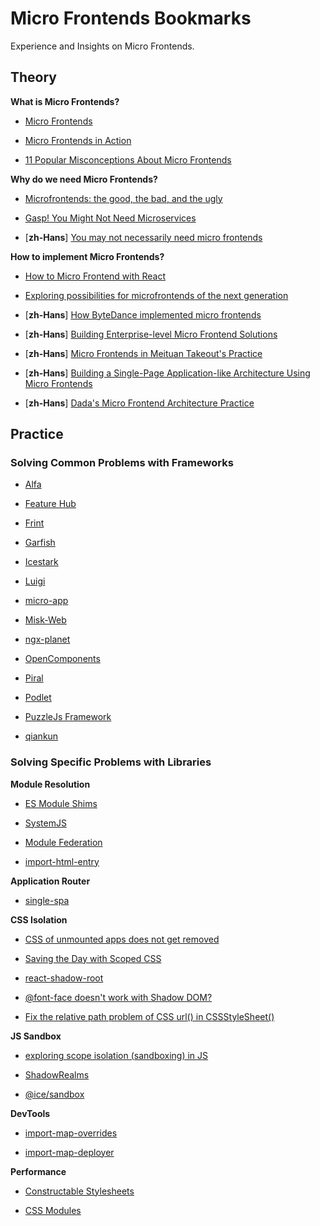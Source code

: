 # Micro Frontends Bookmarks

Experience and Insights on Micro Frontends.

## Theory

**What is Micro Frontends?**

- [Micro Frontends](https://martinfowler.com/articles/micro-frontends.html)

- [Micro Frontends in Action](https://micro-frontends.org/)

- [11 Popular Misconceptions About Micro Frontends](https://blog.bitsrc.io/11-popular-misconceptions-about-micro-frontends-d5daecc92efb)

**Why do we need Micro Frontends?**


- [Microfrontends: the good, the bad, and the ugly](https://zendev.com/2019/06/17/microfrontends-good-bad-ugly.html)

- [Gasp! You Might Not Need Microservices](https://www.simplethread.com/gasp-you-might-not-need-microservices/)

- [**zh-Hans**] [You may not necessarily need micro frontends](https://mp.weixin.qq.com/s/khrziHjDfgGS4GgHa6qQJg)

**How to implement Micro Frontends?**

- [How to Micro Frontend with React](https://www.robinwieruch.de/react-micro-frontend/)

- [Exploring possibilities for microfrontends of the next generation](https://github.com/unstubbable/mfng)

- [**zh-Hans**] [How ByteDance implemented micro frontends](https://mp.weixin.qq.com/s/L9wbfNG5fTXF5bx7dcgj4Q)

- [**zh-Hans**] [Building Enterprise-level Micro Frontend Solutions](https://www.infoq.cn/article/o3e4wgbunjhtyokt23r7)

- [**zh-Hans**] [Micro Frontends in Meituan Takeout's Practice](https://tech.meituan.com/2020/02/27/meituan-waimai-micro-frontends-practice.html)

- [**zh-Hans**] [Building a Single-Page Application-like Architecture Using Micro Frontends](https://tech.meituan.com/2018/09/06/fe-tiny-spa.html)

- [**zh-Hans**] [Dada's Micro Frontend Architecture Practice](https://mp.weixin.qq.com/s/kPwwS2ru3V0ch2EdFMLPJQ)

## Practice

### Solving Common Problems with Frameworks

- [Alfa](https://github.com/aliyun/alibabacloud-alfa)

- [Feature Hub](https://github.com/sinnerschrader/feature-hub)

- [Frint](https://github.com/frintjs/frint)

- [Garfish](https://github.com/web-infra-dev/garfish)

- [Icestark](https://github.com/ice-lab/icestark)

- [Luigi](https://github.com/SAP/luigi)

- [micro-app](https://github.com/micro-zoe/micro-app)

- [Misk-Web](https://github.com/cashapp/misk-web/)

- [ngx-planet](https://github.com/worktile/ngx-planet)

- [OpenComponents](https://github.com/opencomponents/oc)

- [Piral](https://github.com/smapiot/piral)

- [Podlet](https://github.com/podium-lib/podlet)

- [PuzzleJs Framework](https://github.com/puzzle-js/puzzle-js)

- [qiankun](https://github.com/umijs/qiankun)

### Solving Specific Problems with Libraries 

**Module Resolution**

- [ES Module Shims](https://github.com/guybedford/es-module-shims)

- [SystemJS](https://github.com/systemjs/systemjs)

- [Module Federation](https://webpack.js.org/concepts/module-federation/)

- [import-html-entry](https://github.com/kuitos/import-html-entry)

**Application Router**

- [single-spa](https://github.com/single-spa/single-spa)

**CSS Isolation**

- [CSS of unmounted apps does not get removed](https://github.com/single-spa/single-spa/issues/628)

- [Saving the Day with Scoped CSS](https://css-tricks.com/saving-the-day-with-scoped-css/)

- [react-shadow-root](https://github.com/apearce/react-shadow-root)

- [@font-face doesn't work with Shadow DOM?](https://github.com/mdn/interactive-examples/issues/887)

- [Fix the relative path problem of CSS url() in CSSStyleSheet()](https://github.com/systemjs/systemjs/pull/2326)

**JS Sandbox**

- [exploring scope isolation (sandboxing) in JS](https://gist.github.com/getify/2910196)

- [ShadowRealms](https://github.com/tc39/proposal-shadowrealm)

- [@ice/sandbox](https://github.com/ice-lab/icestark/tree/master/packages/sandbox)

**DevTools**

- [import-map-overrides](https://github.com/single-spa/import-map-overrides)

- [import-map-deployer](https://github.com/single-spa/import-map-deployer)

**Performance**

- [Constructable Stylesheets](https://web.dev/constructable-stylesheets/)

- [CSS Modules](https://github.com/systemjs/systemjs/blob/main/docs/module-types.md#css-modules)
